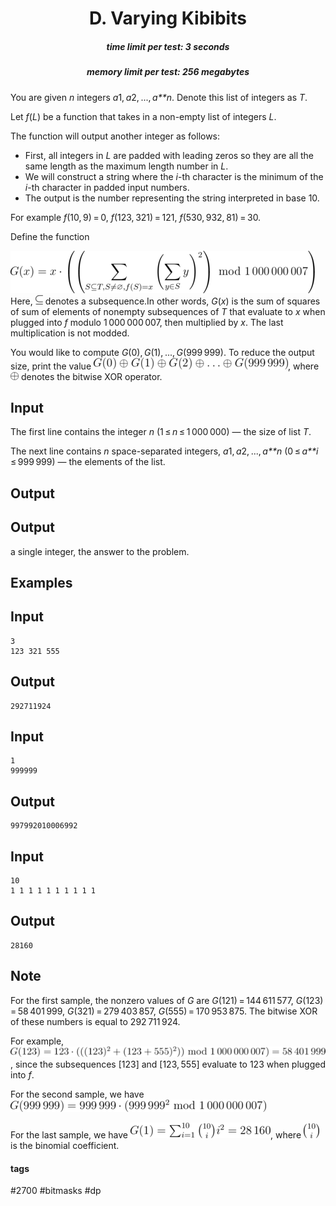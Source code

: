 <h1 style='text-align: center;'> D. Varying Kibibits</h1>

<h5 style='text-align: center;'>time limit per test: 3 seconds</h5>
<h5 style='text-align: center;'>memory limit per test: 256 megabytes</h5>

You are given *n* integers *a*1, *a*2, ..., *a**n*. Denote this list of integers as *T*.

Let *f*(*L*) be a function that takes in a non-empty list of integers *L*.

The function will output another integer as follows: 

* First, all integers in *L* are padded with leading zeros so they are all the same length as the maximum length number in *L*.
* We will construct a string where the *i*-th character is the minimum of the *i*-th character in padded input numbers.
* The output is the number representing the string interpreted in base 10.

For example *f*(10, 9) = 0, *f*(123, 321) = 121, *f*(530, 932, 81) = 30.

Define the function 

![](images/34a509f74cbc53a043710b4c2baed78d6aeb4c3e.png) Here, ![](images/0241ed64f7f754d714cf9b2cef41ae3ac7b2cb35.png) denotes a subsequence.In other words, *G*(*x*) is the sum of squares of sum of elements of nonempty subsequences of *T* that evaluate to *x* when plugged into *f* modulo 1 000 000 007, then multiplied by *x*. The last multiplication is not modded. 

You would like to compute *G*(0), *G*(1), ..., *G*(999 999). To reduce the output size, print the value ![](images/8758e4ee150415656efb78a88beae1c6d7f1c5bb.png), where ![](images/c4b7092c0f7ce6535f2574569c98f7b3c2fe2c5f.png) denotes the bitwise XOR operator.

## Input

The first line contains the integer *n* (1 ≤ *n* ≤ 1 000 000) — the size of list *T*.

The next line contains *n* space-separated integers, *a*1, *a*2, ..., *a**n* (0 ≤ *a**i* ≤ 999 999) — the elements of the list. 

## Output

## Output

 a single integer, the answer to the problem.

## Examples

## Input


```
3  
123 321 555  

```
## Output


```
292711924  

```
## Input


```
1  
999999  

```
## Output


```
997992010006992  

```
## Input


```
10  
1 1 1 1 1 1 1 1 1 1  

```
## Output


```
28160  

```
## Note

For the first sample, the nonzero values of *G* are *G*(121) = 144 611 577, *G*(123) = 58 401 999, *G*(321) = 279 403 857, *G*(555) = 170 953 875. The bitwise XOR of these numbers is equal to 292 711 924.

For example, ![](images/53a1c46c7cd2d3d56e89fe99af6328601758b327.png), since the subsequences [123] and [123, 555] evaluate to 123 when plugged into *f*.

For the second sample, we have ![](images/330ab8a9387bb33a82877190f4439f4e9ccd8e92.png)

For the last sample, we have ![](images/0e0eeb7662af22bf04ea1a2ea669b162d53ad7ba.png), where ![](images/4f42013cbab8c31325f2cf28b60aa2ccc1cf89d3.png) is the binomial coefficient.



#### tags 

#2700 #bitmasks #dp 